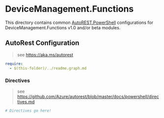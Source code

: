 # DeviceManagement.Functions

This directory contains common [AutoREST.PowerShell](https://github.com/Azure/autorest.powershell) configurations for DeviceManagement.Functions v1.0 and/or beta modules.

## AutoRest Configuration

> see <https://aka.ms/autorest>

``` yaml
require:
  - $(this-folder)/../readme.graph.md
```

### Directives

> see https://github.com/Azure/autorest/blob/master/docs/powershell/directives.md

``` yaml
# Directives go here!
```
